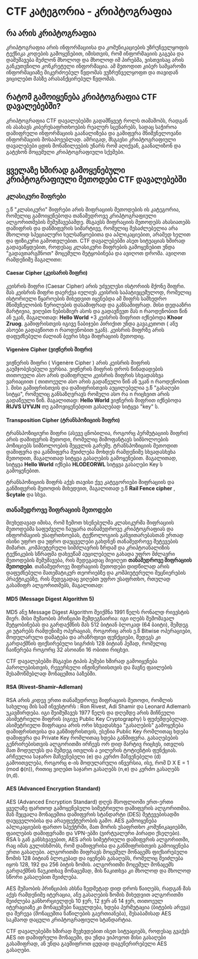 # CTF კატეგორია - კრიპტოგრაფია

## რა არის კრიპტოგრაფია

კრიპტოგრაფია არის ინფორმაციისა და კომუნიკაციების უზრუნველყოფის ტექნიკა კოდების გამოყენებით, იმისთვის, რომ ინფორმაციის გაგება და დამუშავება
შეძლონ მხოლოდ და მხოლოდ იმ პირებმა, ვისთვისაც არის განკუთვნილი კონკრეტული ინფორმაცია. ამ მეთოდით კიბერ სამყაროში ინფორმაციაზე
მიკერძოებულ წვდომას ვუზრუნველყოფთ და თავიდან ვიცილებთ მასზე არასანქცირებულ წვდომას.


## რატომ გამოიყენება კრიპტოგრაფია CTF დავალებებში?

კრიპტოგრაფია CTF დავალებებში გადამწყვეტ როლს თამაშობს, რადგან ის ასახავს კიბერუსაფრთხოების რეალურ სცენარებს, სადაც საჭიროა დაშიფრული 
ინფორმაციის გაანალიზება და გაშიფვრა მნიშვნელოვანი ინფორმაციის მოსაპოვებლად. ამრიგად, მსგავსი კრიპტოგრაფიული დავალებები ცდის
მონაწილეების უნარს რომ აღიქვან, გაანალიზონ და გატეხონ მოცემული კრიპტოგრაფიული სქემები.





## ყველაზე ხშირად გამოყენებული კრიპტოგრაფიული მეთოდები CTF დავალებებში


### კლასიკური შიფრები 

  ე.წ "კლასიკური" შიფრები არის შიფრაციის მეთოდების ის კატეგორია, რომელიც გამოიყენებოდა თანამედროვე კრიპტოგრაფიული ალგორითმების შემუშავებამდე.
მსგავსს შიფრაციის მეთოდებს ახასიათებს დაშიფრის და დანშიფვრის სიმარტივე, რომელიც შესაძლებელია არა მხოლოდ სპეციალური ხელსაწყოებითა და აპლიკაციებით,
არამედ ხელით და ფიზიკური გამოთვლებით. CTF დავალებებში ასეთ სიტუაციას ხშირად გადავაწყდებით, როდესაც კლასიკური შიფრების გამოყენებით უნდა "გადავთარგმნოთ" მოცემული შეტყობინება და ავიღოთ დროშა. ავიღოთ რამდენიმე მაგალითი:

#### Caesar Cipher (კეისარის შიფრი) 

კეისრის შიფრი (Caesar Cipher) არის უძველესი ისტორიის მქონე შიფრი. მას კეისრის შიფრი დაერქვა იულიუს კეისრის საპატივცემულოდ, რომელიც ისტორიული წყაროების მიხედვით იყენებდა ამ შიფრს სამხედრო მნიშვნელობის წერილების დასაშიფრად და განსაშიფრად. მისი დედააზრი მარტივია, ვიღებთ ნებისმიერ ასოს და გადავწევთ მას n
რაოდენობით წინ ან უკან, მაგალითად: **Hello World** +3 კეისრის შიფრით იქნებოდა **Khoor Zruog**. გაშიფრისთვის იგივე ნაბიჯები პირიქით უნდა გავაკეთოთ ( ანუ ასოები გადავწიოთ n რაოდენობით უკან). კეისრის შიფრზე არის დაფუძნებული ძალიან ბევრი სხვა შიფრაციის მეთოდიც.


#### Vigenère Cipher (ვიჟნერის შიფრი) 


ვიჟნერის შიფრი ( Vigenère Cipher ) არის კეისრის შიფრის გაუმჯობესებული ვერსია. ვიჟნერის შიფრის დროს წინადადების თითოეული ასო არის დაშიფრული კეისრის შიფრის
სხვადასხვა ვარიაციით ( თითოეული ასო არის გადაწეული წინ ან უკან n რაოდენობით ). მისი გაშიფრისთვის და დაშიფრისთვის აუცილებელია ე.წ "გასაღები სიტყა", რომელიც განსაზღვრავს რომელი ასო რა n რიცხვით არის გადაწეული წინ. მაგალითად: **Hello World** ვიჟნერის შიფრით იქნებოდა  **RIJVS UYVJN** თუ გამოვიყენებდით გასაღებად სიტყვა "key" ს.



#### Transposition Cipher (ტრანსპოზიციის შიფრი) 

ტრანსპოზიციური შიფრი (ასევე ცნობილია, როგორც პერმუტაციის შიფრი) არის დაშიფვრის მეთოდი, რომელიც მიმოფანტავს სიმბოლოების პოზიციებს სიმბოლოების შეცვლის გარეშე. ტრანსპოზიციის მეთოდით დაშიფვრა და განშიფვრა შეიძლება მოხდეს რამდენიმე სხვადასხვხა მეთოდით, მაგალითად სიტყვა გასაღების გამოყენებით. მაგალითად,
სიტყვა **Hello World** იქნება **HLODEORWL** სიტყვა გასაღები Key ს გამოყენებით. 

ტრანსპოზიციის შიფრს აქვს თავისი ქვე კატეგორიები შიფრაციის და განშიფვრის მეთოდის მიხედვით, მაგალითად ე.წ **Rail Fence cipher** ,  **Scytale** და სხვა.




### თანამედროვე შიფრაციის მეთოდები

მიუხედავად იმისა, რომ ზემოთ ხსენებულმა კლასიკურმა შიფრაციის მეთოდებმა საფუძველი ჩაუყარა თანამედროვე კრიპტოგრაფიას და ინფორმაციის უსაფრთხოებას, ტექნოლოგიის განვითარებასთან ერთად ისინი უფრო და უფრო დაუცველები გახდნენ თანამედროვე შეტევების მიმართ. კომპიუტერული სიმძლავრის ზრდამ და კრიპტოანალიზის ტექნიკების სწრაფმა დახვეწამ აუცილებელი გახადა უფრო მძლავრი მეთოდების შემუშავება, რის შედეგადაც მივიღეთ **თანამედროვე შიფრაციის მეთოდები**. თანამედროვე შიფრაციის მეთოდები დიდწილად არის დაფუძნებული მათემატიკურ თეორიებზე და კომპიუტერული მეცნიერების პრაქტიკებზე, რის შედეგადაც ვიღებთ უფრო უსაფრთხო, რთულად გასაშიფრ ალგორითმებს, მაგალითად:


#### MD5 (Message Digest Algorithm 5) 


MD5 ანუ Message Digest Algorithm შეიქმნა 1991 წელს რონალდ რივესტის მიერ. მისი მუშაობის პრინციპი შემდეგნაირია:  იგი იღებს შემომავალ შეტყობინებას და გარდაქმნის მას 512 ბიტიან ბლოკად (64 ბაიტი), შემდეგ კი უტარებს რამდენიმე ოპერაციას, როგორიც არის ე.წ Bitwise ოპერაციები, მოდულარული დამატება და  არაწრფივი ფუნქციები, შედეგს კი გარდაქმნის ფიქსირებული სიგრძის 128 ბიტიან ჰეშად, რომელიც ჩაიწერება როგორც 32 ასოიანი 16 ობითი რიცხვი.

CTF დავალებებში მსგავსი ტიპის ჰეშები ხშირად გამოიყენება პაროლებისთვის, რევერსული ინჟინერიისთვის და მავნე ფაილების შესამოწმებლად მონაცემთა ბაზებში. 


#### RSA (Rivest–Shamir–Adleman) 


RSA არის კიდევ ერთი თანამედროვე შიფრაციის მეთოდი, რომლის სახელიც მის სამ ინვესტორს : Ron Rivest, Adi Shamir და  Leonard Adlemanს უკავშირდება. იგი შეიმუშავეს 1977 წელს და დღემდე არის მიჩნეული ასიმეტრიული შიფრის (იგივე  Public Key Cryptography) ს ფუძემდებელად. ასიმეტრიული შიფრაცია არის ორი სხვადასხვა "გასაღების" გამოყენება დაშიფრისთვისა და განშიფრისთვის, ესენია Public Key რომლითაც ხდება დაშიფვრა და Private Key რომლითაც ხდება განშიფვრა. გასაღებების გენრირებისთვის ალგორითმი ირჩევს ორ დიდ მარტივ რიცხვს, ითვლის მათ მოდულუსს და შემდეგ ითვლის ა ეილერის ტოტიენტის ფუნქციას. არჩეულია საჯარო მაჩვენებელი (e) და კერძო მაჩვენებელი (d) გამოითვლება, როგორც e-ის მოდულარული ინვერსია, ისე, რომ D X E = 1 (mod ϕ(n)), რითიც ვიღებთ საჯარო გასაღებს (n,e) და კერძო გასაღებს (n,d).



#### AES (Advanced Encryption Standard)

AES (Advanced Encryption Standard) დღეს მსოფლიოში ერთ-ერთი ყველაზე ფართოდ გამოყენებული სიმეტრიული დაშიფვრის ალგორითმია. მან შეცვალა მონაცემთა დაშიფვრის სტანდარტი (DES) შეტევებისადმი დაუცველობისა და არაეფექტურობის გამო. AES გამოიყენება აპლიკაციების ფართო სპექტრში, მათ შორის უსაფრთხო კომუნიკაციებში, ფაილების დაშიფვრაში და VPN-ებში (ვირტუალური პირადი ქსელები). RSA ს გან განსხვავებით, AES არის სიმეტრიული დაშიფვრის ალგორითმი, რაც იმას გულისხმობს, რომ  დაშიფვრისა და განშიფრისთვის გამოიყენება ერთი გასაღები. ალგორითმი შიფრავს მოცემულ მონაცემს ფიქსირებული ზომის 128 ბიტიან ბლოკებად და იყენებს გასაღებს, რომელიც შეიძლება იყოს
128, 192 და 256 ბიტის ზომის. ალგორითმი მოცემულ მონაცემს გარდაქმნის წაუკითხავ მონაცემად, მის წაკითხვა კი მხოლოდ და მხოლოდ სწორი გასაღებით შეიძლება.

AES მუშაობის პრინციპის ახსნა ზედმეტად დიდ დროს წაიღებს, რადგან მას აქვს რამდენიმე იტერაცია, ანუ გასაღების ზომის მიხედვით ალგორითმი შეიძლება განხორციელდეს 10 ჯერ, 12 ჯერ ან 14 ჯერ, თითოეულ იტერაციაზე კი მონაცემები ნაცვლდება, ხდება პერმუტაცია (ბიტების არევა) და შერევა (მონაცემთა ნაწილების გაერთიანება), შესაბამისად AES საკმაოდ დაცული კრიპტოგრაფიული სტანდარტია.


CTF დავალებებში ხშირად შევხვდებით ისეთ სიტუაციებს, როდესაც გვაქვს AES ით დაშიფრული მონაცემი, და უნდა ვიპოვოთ მისი გასაღები გასაშიფრად, ან უნდა გავშიფროთ ცუდად დაგენერირებული AES გასაღები.

 
